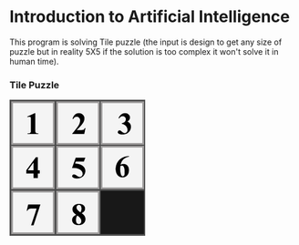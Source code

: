 # Introduction to Artificial Intelligence

This program is solving Tile puzzle (the input is design to get any size of puzzle but in reality 5X5 if the solution is too complex it won't solve it in human time).

### Tile Puzzle 

![1,2,3,4,5,6,7,8](/images/GoalState.png)


